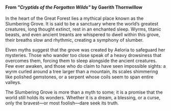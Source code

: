 #### From _"Cryptids of the Forgotten Wilds"_ by Gaerith Thornwillow

In the heart of the Great Forest lies a mythical place known as the Slumbering Grove. It is said to be a sanctuary where the world’s greatest creatures, long thought extinct, rest in an enchanted sleep. Wyrms, titanic beasts, and even ancient treants are whispered to dwell within this grove, their breaths slow and rhythmic, creating a symphony of slumber.

Elven myths suggest that the grove was created by Aeloria to safeguard her mysteries. Those who wander too close speak of a heavy drowsiness that overcomes them, forcing them to sleep alongside the ancient creatures. Few ever awaken, and those who do claim to have seen impossible sights: a wyrm curled around a tree larger than a mountain, its scales shimmering like polished gemstones, or a serpent whose coils seem to span entire valleys.

The Slumbering Grove is more than a myth to some; it is a promise that the world still holds its wonders. Whether it is a dream, a blessing, or a curse, only the bravest—or most foolish—dare seek its truth.